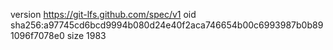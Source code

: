 version https://git-lfs.github.com/spec/v1
oid sha256:a97745cd6bcd9994b080d24e40f2aca746654b00c6993987b0b891096f7078e0
size 1983
